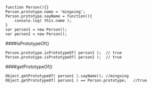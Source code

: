     function Person(){}
    Person.prototype.name = 'mingxing';
    Person.prototype.sayName = function(){
        console.log( this.name );
    }
    var person1 = new Person();
    var person2 = new Person();

####isPrototypeOf()
  
    Person.prototype.isPrototypeOf( person1 );  // true
    Person.prototype.isPrototypeOf( person2 );  // true
    
####getPrototypeOf()

    Object.getPrototypeOf( person1 ).sayName(); //mingxing
    Object.getPrototypeOf( person1 ) == Person.prototype;   //true
